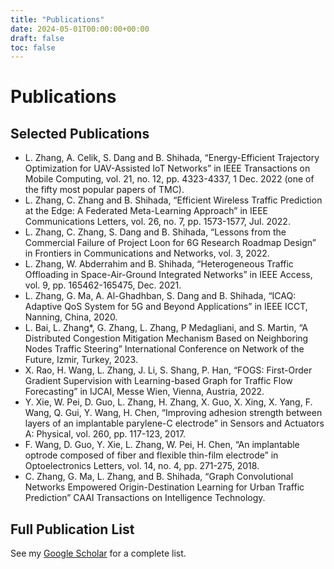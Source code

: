 ```yaml
---
title: "Publications"
date: 2024-05-01T00:00:00+00:00
draft: false
toc: false
---
```


# Publications

## Selected Publications

- L. Zhang, A. Celik, S. Dang and B. Shihada, “Energy-Efficient Trajectory Optimization for UAV-Assisted IoT Networks” in IEEE Transactions on Mobile Computing, vol. 21, no. 12, pp. 4323-4337, 1 Dec. 2022 (one of the fifty most popular papers of TMC).
- L. Zhang, C. Zhang and B. Shihada, “Efficient Wireless Traffic Prediction at the Edge: A Federated Meta-Learning Approach” in IEEE Communications Letters, vol. 26, no. 7, pp. 1573-1577, Jul. 2022.
- L. Zhang, C. Zhang, S. Dang and B. Shihada, “Lessons from the Commercial Failure of Project Loon for 6G Research Roadmap Design” in Frontiers in Communications and Networks, vol. 3, 2022.
- L. Zhang, W. Abderrahim and B. Shihada, “Heterogeneous Traffic Offloading in Space-Air-Ground Integrated Networks” in IEEE Access, vol. 9, pp. 165462-165475, Dec. 2021.
- L. Zhang, G. Ma, A. Al-Ghadhban, S. Dang and B. Shihada, “ICAQ: Adaptive QoS System for 5G and Beyond Applications” in IEEE ICCT, Nanning, China, 2020.
- L. Bai, L. Zhang*, G. Zhang, L. Zhang, P Medagliani, and S. Martin, “A Distributed Congestion Mitigation Mechanism Based on Neighboring Nodes Traffic Steering” International Conference on Network of the Future, Izmir, Turkey, 2023.
- X. Rao, H. Wang, L. Zhang, J. Li, S. Shang, P. Han, “FOGS: First-Order Gradient Supervision with Learning-based Graph for Traffic Flow Forecasting” in IJCAI, Messe Wien, Vienna, Austria, 2022.
- Y. Xie, W. Pei, D. Guo, L. Zhang, H. Zhang, X. Guo, X. Xing, X. Yang, F. Wang, Q. Gui, Y. Wang, H. Chen, “Improving adhesion strength between layers of an implantable parylene-C electrode” in Sensors and Actuators A: Physical, vol. 260, pp. 117-123, 2017.
- F. Wang, D. Guo, Y. Xie, L. Zhang, W. Pei, H. Chen, “An implantable optrode composed of fiber and flexible thin-film electrode” in Optoelectronics Letters, vol. 14, no. 4, pp. 271-275, 2018.
- C. Zhang, G. Ma, L. Zhang, and B. Shihada, “Graph Convolutional Networks Empowered Origin-Destination Learning for Urban Traffic Prediction” CAAI Transactions on Intelligence Technology.

## Full Publication List

See my [Google Scholar](https://scholar.google.com/citations?hl=en&user=3tjnwCEAAAAJ&sortby=pubdate&view_op=list_works&gmla=AJsN-F4pWfVRlIolYWSlHod2XGCPk8RX1fC9CZZfP_mr6i39HWY9vymwmgKqr0DwaIK4hrDr3xRlVp6xt6BBLLATwGsTBmOcyLZxL6Mfpg4MU9m9Ob9QXDU) for a complete list. 
